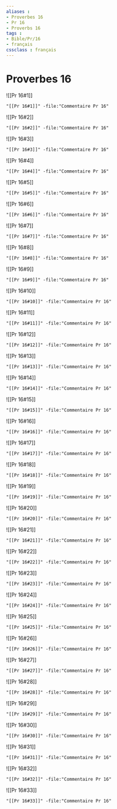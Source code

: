 ```yaml
---
aliases : 
- Proverbes 16
- Pr 16
- Proverbs 16
tags : 
- Bible/Pr/16
- français
cssclass : français
---
```


# Proverbes 16

![[Pr 16#1]]

```query
"[[Pr 16#1]]" -file:"Commentaire Pr 16"
```

![[Pr 16#2]]

```query
"[[Pr 16#2]]" -file:"Commentaire Pr 16"
```

![[Pr 16#3]]

```query
"[[Pr 16#3]]" -file:"Commentaire Pr 16"
```

![[Pr 16#4]]

```query
"[[Pr 16#4]]" -file:"Commentaire Pr 16"
```

![[Pr 16#5]]

```query
"[[Pr 16#5]]" -file:"Commentaire Pr 16"
```

![[Pr 16#6]]

```query
"[[Pr 16#6]]" -file:"Commentaire Pr 16"
```

![[Pr 16#7]]

```query
"[[Pr 16#7]]" -file:"Commentaire Pr 16"
```

![[Pr 16#8]]

```query
"[[Pr 16#8]]" -file:"Commentaire Pr 16"
```

![[Pr 16#9]]

```query
"[[Pr 16#9]]" -file:"Commentaire Pr 16"
```

![[Pr 16#10]]

```query
"[[Pr 16#10]]" -file:"Commentaire Pr 16"
```

![[Pr 16#11]]

```query
"[[Pr 16#11]]" -file:"Commentaire Pr 16"
```

![[Pr 16#12]]

```query
"[[Pr 16#12]]" -file:"Commentaire Pr 16"
```

![[Pr 16#13]]

```query
"[[Pr 16#13]]" -file:"Commentaire Pr 16"
```

![[Pr 16#14]]

```query
"[[Pr 16#14]]" -file:"Commentaire Pr 16"
```

![[Pr 16#15]]

```query
"[[Pr 16#15]]" -file:"Commentaire Pr 16"
```

![[Pr 16#16]]

```query
"[[Pr 16#16]]" -file:"Commentaire Pr 16"
```

![[Pr 16#17]]

```query
"[[Pr 16#17]]" -file:"Commentaire Pr 16"
```

![[Pr 16#18]]

```query
"[[Pr 16#18]]" -file:"Commentaire Pr 16"
```

![[Pr 16#19]]

```query
"[[Pr 16#19]]" -file:"Commentaire Pr 16"
```

![[Pr 16#20]]

```query
"[[Pr 16#20]]" -file:"Commentaire Pr 16"
```

![[Pr 16#21]]

```query
"[[Pr 16#21]]" -file:"Commentaire Pr 16"
```

![[Pr 16#22]]

```query
"[[Pr 16#22]]" -file:"Commentaire Pr 16"
```

![[Pr 16#23]]

```query
"[[Pr 16#23]]" -file:"Commentaire Pr 16"
```

![[Pr 16#24]]

```query
"[[Pr 16#24]]" -file:"Commentaire Pr 16"
```

![[Pr 16#25]]

```query
"[[Pr 16#25]]" -file:"Commentaire Pr 16"
```

![[Pr 16#26]]

```query
"[[Pr 16#26]]" -file:"Commentaire Pr 16"
```

![[Pr 16#27]]

```query
"[[Pr 16#27]]" -file:"Commentaire Pr 16"
```

![[Pr 16#28]]

```query
"[[Pr 16#28]]" -file:"Commentaire Pr 16"
```

![[Pr 16#29]]

```query
"[[Pr 16#29]]" -file:"Commentaire Pr 16"
```

![[Pr 16#30]]

```query
"[[Pr 16#30]]" -file:"Commentaire Pr 16"
```

![[Pr 16#31]]

```query
"[[Pr 16#31]]" -file:"Commentaire Pr 16"
```

![[Pr 16#32]]

```query
"[[Pr 16#32]]" -file:"Commentaire Pr 16"
```

![[Pr 16#33]]

```query
"[[Pr 16#33]]" -file:"Commentaire Pr 16"
```

